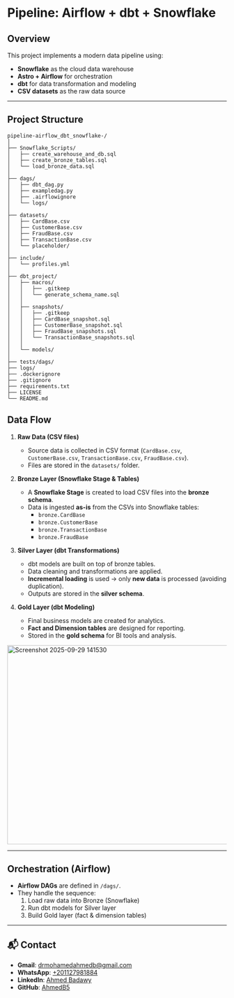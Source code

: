 # Pipeline: Airflow + dbt + Snowflake

## Overview
This project implements a modern data pipeline using:
- **Snowflake** as the cloud data warehouse  
- **Astro + Airflow** for orchestration  
- **dbt** for data transformation and modeling  
- **CSV datasets** as the raw data source  
---

## Project Structure

```plaintext
pipeline-airflow_dbt_snowflake-/
│
├── Snowflake_Scripts/
│   ├── create_warehouse_and_db.sql
│   ├── create_bronze_tables.sql
│   └── load_bronze_data.sql
│
├── dags/
│   ├── dbt_dag.py
│   ├── exampledag.py
│   ├── .airflowignore
│   └── logs/
│
├── datasets/
│   ├── CardBase.csv
│   ├── CustomerBase.csv
│   ├── FraudBase.csv
│   ├── TransactionBase.csv
│   └── placeholder/
│
├── include/
│   └── profiles.yml
│
├── dbt_project/
│   ├── macros/
│   │   ├── .gitkeep
│   │   └── generate_schema_name.sql
│   │
│   ├── snapshots/
│   │   ├── .gitkeep
│   │   ├── CardBase_snapshot.sql
│   │   ├── CustomerBase_snapshot.sql
│   │   ├── FraudBase_snapshots.sql
│   │   └── TransactionBase_snapshots.sql
│   │
│   └── models/
│
├── tests/dags/
├── logs/
├── .dockerignore
├── .gitignore
├── requirements.txt
├── LICENSE
└── README.md
```
## Data Flow

1. **Raw Data (CSV files)**  
   - Source data is collected in CSV format (`CardBase.csv`, `CustomerBase.csv`, `TransactionBase.csv`, `FraudBase.csv`).  
   - Files are stored in the `datasets/` folder.  

2. **Bronze Layer (Snowflake Stage & Tables)**  
   - A **Snowflake Stage** is created to load CSV files into the **bronze schema**.  
   - Data is ingested **as-is** from the CSVs into Snowflake tables:  
     - `bronze.CardBase`  
     - `bronze.CustomerBase`  
     - `bronze.TransactionBase`  
     - `bronze.FraudBase`  

3. **Silver Layer (dbt Transformations)**  
   - dbt models are built on top of bronze tables.  
   - Data cleaning and transformations are applied.  
   - **Incremental loading** is used → only **new data** is processed (avoiding duplication).  
   - Outputs are stored in the **silver schema**.  

4. **Gold Layer (dbt Modeling)**  
   - Final business models are created for analytics.  
   - **Fact and Dimension tables** are designed for reporting.  
   - Stored in the **gold schema** for BI tools and analysis.  

<img width="914" height="456" alt="Screenshot 2025-09-29 141530" src="https://github.com/user-attachments/assets/d8bca132-bf04-4048-b987-cd00d8b5df93" />

---
## Orchestration (Airflow)
- **Airflow DAGs** are defined in `/dags/`.  
- They handle the sequence:
  1. Load raw data into Bronze (Snowflake)  
  2. Run dbt models for Silver layer  
  3. Build Gold layer (fact & dimension tables)  

---

## 📬 Contact
- **Gmail**: drmohamedahmedb@gmail.com  
- **WhatsApp**: [+201127981884](https://wa.me/201127981884)  
- **LinkedIn**: [Ahmed Badawy](https://www.linkedin.com/in/ahmed-badawy-18275324b)  
- **GitHub**: [AhmedB5](https://github.com/AhmedB5)  





